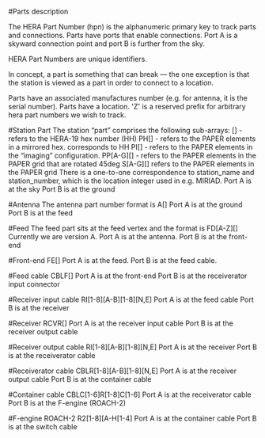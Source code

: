 #Parts description

The HERA Part Number (hpn) is the alphanumeric primary key to track parts and connections.  Parts have ports that enable connections.  Port A is a skyward connection point and port B is further from the sky.

HERA Part Numbers are unique identifiers.

In concept, a part is something that can break — the one exception is that the station is viewed as a part in order to connect to a location.

Parts have an associated manufactures number (e.g. for antenna, it is the serial number).
Parts have a location.
'Z' is a reserved prefix for arbitrary hera part numbers we wish to track.

#Station Part
The station “part” comprises the following sub-arrays:
[<int>] - refers to the HERA-19 hex number (HH)
PH[<int>] - refers to the PAPER elements in a mirrored hex.  <int> corresponds to HH <int>
PI[<int>] - refers to the PAPER elements in the “imaging” configuration.
PP[A-G][<int>] - refers to the PAPER elements in the PAPER grid that are rotated 45deg
S[A-G][<int>] refers to the PAPER elements in the PAPER grid
There is a one-to-one correspondence to station_name and station_number, which is the location integer used in e.g. MIRIAD.
Port A is at the sky
Port B is at the ground

#Antenna
The antenna part number format is
A[<int>]
Port A is at the ground
Port B is at the feed

#Feed
The feed part sits at the feed vertex and the format is
FD[A-Z][<int>]
Currently we are version A.
Port A is at the antenna.
Port B is at the front-end

#Front-end
FE[<int>]
Port A is at the feed.
Port B is at the feed cable.

#Feed cable
CBLF[<int>]
Port A is at the front-end
Port B is at the receiverator input connector

#Receiver input cable
RI[1-8][A-B][1-8][N,E]
Port A is at the feed cable
Port B is at the receiver

#Receiver
RCVR[<int>]
Port A is at the receiver input cable
Port B is at the receiver output cable

#Receiver output cable
RI[1-8][A-B][1-8][N,E]
Port A is at the receiver
Port B is at the receiverator cable

#Receiverator cable
CBLR[1-8][A-B][1-8][N,E]
Port A is at the receiver output cable
Port B is at the container cable

#Container cable
CBLC[1-6]R[1-8]C[1-6]
Port A is at the receiverator cable
Port B is at the F-engine (ROACH-2)

#F-engine ROACH-2
R2[1-8][A-H[1-4]
Port A is at the container cable
Port B is at the switch cable
